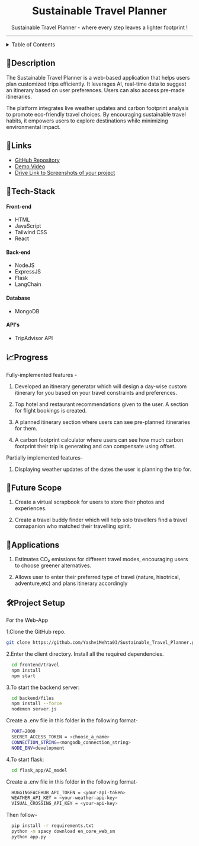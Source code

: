 <h1 align="center">
 Sustainable Travel Planner
</h1>

<div align="center">
   Sustainable Travel Planner - where every step leaves a lighter footprint !
</div>
<hr>

<details>
<summary>Table of Contents</summary>

- [📝Description](#description)
- [🔗Links](#links)
- [🤖Tech-Stack](#tech-stack)
    - [Front-end](#front-end)
    - [Back-end](#back-end)
    - [Database](#database)
    - [API's](#apis)
- [📈Progress](#progress)
- [🔮Future Scope](#future-scope)
- [💸Applications](#applications)
- [🛠Project Setup](#project-setup)

</details>

## 📝Description

The Sustainable Travel Planner is a web-based application that helps users plan customized trips efficiently. It leverages AI, real-time data to suggest an itinerary based on user preferences. Users can also access pre-made itineraries.

The platform integrates live weather updates and carbon footprint analysis to promote eco-friendly travel choices. By encouraging sustainable travel habits, it empowers users to explore destinations while minimizing environmental impact.

## 🔗Links

- [GitHub Repository](https://github.com/YashviMehta03/Sustainable_Travel_Planner)
- [Demo Video](demo_video/travelplanner_demo_video.mp4)
- [Drive Link to Screenshots of your project](https://drive.google.com/drive/folders/1tSXbyG9m7TrjCNUw4z-Ki04_n3MJqJAP)

## 🤖Tech-Stack

#### Front-end
- HTML
- JavaScript
- Tailwind CSS
- React

#### Back-end
- NodeJS
- ExpressJS
- Flask
- LangChain

#### Database
- MongoDB

#### API's
- TripAdvisor API
  
## 📈Progress

Fully-implemented features -
1. Developed an itinerary generator which will design a day-wise custom itinerary for you based on your travel constraints and preferences.

2. Top hotel and restaurant recommendations given to the user. A section for flight bookings is created.

3. A planned itinerary section where users can see pre-planned itineraries for them.

4. A carbon footprint calculator where users can see how much carbon footprint their trip is generating and can compensate using offset.

Partially implemented features-
1. Displaying weather updates of the dates the user is planning the trip for.
## 🔮Future Scope
1. Create a virtual scrapbook for users to store their photos and experiences.

2. Create a travel buddy finder which will help solo travellers find a travel comapanion who matched their travelling spirit.

## 💸Applications
1.  Estimates CO₂ emissions for different travel modes, encouraging users to choose greener alternatives.
  
2.  Allows user to enter their preferred type of travel (nature, hisotrical, adventure,etc) and plans itinerary accordingly

## 🛠Project Setup

For the Web-App 

1.Clone the GitHub repo.
```bash
git clone https://github.com/YashviMehta03/Sustainable_Travel_Planner.git
```
2.Enter the client directory. Install all the required dependencies.
```bash
  cd frontend/travel
  npm install 
  npm start
```

3.To start the backend server:
```bash
  cd backend/files
  npm install --force
  nodemon server.js
```

Create a .env file in this folder in the following format-
```bash
  PORT=2000
  SECRET_ACCESS_TOKEN = <choose_a_name>
  CONNECTION_STRING=<mongodb_connection_string>
  NODE_ENV=development    
```

4.To start flask:
```bash
  cd flask_app/AI_model
```

Create a .env file in this folder in the following format-
```bash
  HUGGINGFACEHUB_API_TOKEN = <your-api-token>
  WEATHER_API_KEY = <your-weather-api-key>
  VISUAL_CROSSING_API_KEY = <your-api-key>
```
Then follow-
```bash
  pip install -r requirements.txt
  python -m spacy download en_core_web_sm
  python app.py
```



